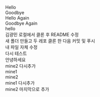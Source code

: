 Hello  
Goodbye  
Hello Again  
Goodbye Again  
hello  
김광민 로컬에서 클론 후 README 수정  
새 폴더 만들고 두 레포 클론 한 다음 커밋 및 푸시  
내 파일 자체 수정  
다시 테스트  
안녕하세요  
mine2 다시추가  
mine1  
mine2  
mine1 다시추가  
mine2 마지막으로 추가